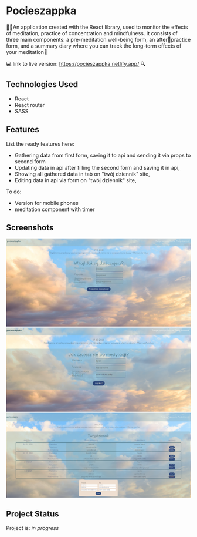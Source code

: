 # Pocieszappka

🧘‍♀️An application created with the React library, used to monitor the effects
of meditation, practice of concentration and mindfulness. It consists of
three main components: a pre-meditation well-being form, an afterpractice form, and a summary diary where you can track the long-term
effects of your meditation🏅

💻 link to live version: https://pocieszappka.netlify.app/ 🔍

## Technologies Used

- React
- React router
- SASS

## Features

List the ready features here:

- Gathering data from first form, saving it to api and sending it via props to second form
- Updating data in api after filling the second form and saving it in api,
- Showing all gathered data in tab on "twój dziennik" site,
- Editing data in api via form on "twój dziennik" site,

To do:

- Version for mobile phones
- meditation component with timer

## Screenshots

![Example screenshot](./img/before_form.png)
![Example screenshot](./img/after_form.png)
![Example screenshot](./img/diary.png)

## Project Status

Project is: _in progress_
